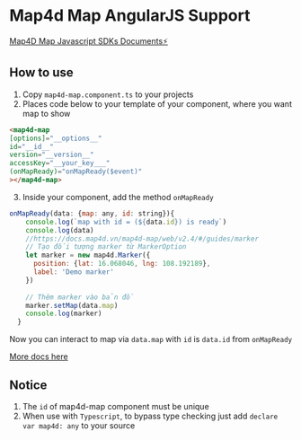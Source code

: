 # Map4d Map AngularJS Support

[Map4D Map Javascript SDKs Documents⚡️](https://docs.map4d.vn/map4d-map/web/)

## How to use
1. Copy `map4d-map.component.ts` to your projects
2. Places code below to your template of your component, where you want map to show
```html
<map4d-map 
[options]="__options__" 
id="__id__"
version="__version__"
accessKey="__your_key___"
(onMapReady)="onMapReady($event)"
></map4d-map>
```

3. Inside your component, add the method `onMapReady`

```Javascript
onMapReady(data: {map: any, id: string}){
    console.log(`map with id = (${data.id}) is ready`)
    console.log(data)
    //https://docs.map4d.vn/map4d-map/web/v2.4/#/guides/marker
    // Tạo đối tượng marker từ MarkerOption    
    let marker = new map4d.Marker({
      position: {lat: 16.068046, lng: 108.192189},
      label: 'Demo marker'
    })
  
    // Thêm marker vào bản đồ
    marker.setMap(data.map)
    console.log(marker)
  }
```

Now you can interact to map via `data.map` with `id` is `data.id` from `onMapReady`

[More docs here](https://docs.map4d.vn/map4d-map/web/)

## Notice
1. The `id` of map4d-map component must be unique
2. When use with `Typescript`, to bypass type checking just add `declare var map4d: any` to your source